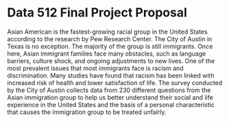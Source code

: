 # Data 512 Final Project Proposal

Asian American is the fastest-growing racial group in the United States according to the research by Pew Research Center. The City of Austin in Texas is no exception. The majority of the group is still immigrants. Once here, Asian immigrant families face many obstacles, such as language barriers, culture shock, and ongoing adjustments to new lives. One of the most prevalent issues that most immigrants face is racism and discrimination. Many studies have found that racism has been linked with increased risk of health and lower satisfaction of life. The survey conducted by the City of Austin collects data from 230 different questions from the Asian immigration group to help us better understand their social and life experience in the United States and the basis of a personal characteristic that causes the immigration group to be treated unfairly.

